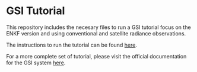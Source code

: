 # GSI Tutorial

This repository includes the necesary files to run a GSI tutorial focus on the ENKF version and using conventional and satellite radiance observations. 

The instructions to run the tutorial can be found [here](https://paocorrales.github.io/DA-documentation/content/gsi/05-tutorial.html).

For a more complete set of tutorial, please visit the official documentation for the GSI system [here](https://dtcenter.org/community-code/gridpoint-statistical-interpolation-gsi).
